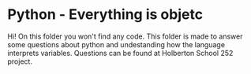 # Python - Everything is objetc</br>
Hi! On this folder you won't find any code. This folder is made to answer some questions about python and undestanding how the language interprets variables. Questions can be found at Holberton School 252 project.